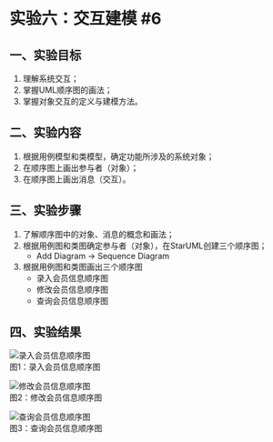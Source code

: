 # 实验六：交互建模 #6

## 一、实验目标

1. 理解系统交互；
2. 掌握UML顺序图的画法；
3. 掌握对象交互的定义与建模方法。

## 二、实验内容

1. 根据用例模型和类模型，确定功能所涉及的系统对象；
2. 在顺序图上画出参与者（对象）；
3. 在顺序图上画出消息（交互）。

## 三、实验步骤

1. 了解顺序图中的对象、消息的概念和画法；
2. 根据用例图和类图确定参与者（对象），在StarUML创建三个顺序图；
   - Add Diagram -> Sequence Diagram
3. 根据用例图和类图画出三个顺序图
   - 录入会员信息顺序图
   - 修改会员信息顺序图
   - 查询会员信息顺序图

## 四、实验结果
![录入会员信息顺序图](https://raw.githubusercontent.com/wangqr122/uml-modeling-2020/master/students/1714080902122/Lab6_SequenceDiagram1.jpg)  
图1：录入会员信息顺序图

![修改会员信息顺序图](https://raw.githubusercontent.com/wangqr122/uml-modeling-2020/master/students/1714080902122/Lab6_SequenceDiagram2.jpg)  
图2：修改会员信息顺序图

![查询会员信息顺序图](https://raw.githubusercontent.com/wangqr122/uml-modeling-2020/master/students/1714080902122/Lab6_SequenceDiagram3.jpg)  
图3：查询会员信息顺序图
